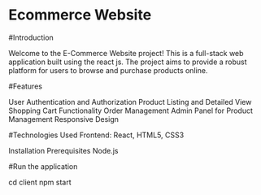 # Ecommerce Website

#Introduction

Welcome to the E-Commerce Website project! This is a full-stack web application built using the react js. The project aims to provide a robust platform for users to browse and purchase products online.

#Features

User Authentication and Authorization
Product Listing and Detailed View
Shopping Cart Functionality
Order Management
Admin Panel for Product Management
Responsive Design


#Technologies Used
Frontend: React, HTML5, CSS3

Installation
Prerequisites
Node.js

#Run the application

cd client
npm start


